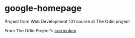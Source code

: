 # google-homepage
Project from Web Development 101 course at The Odin project

From The Odin Project's [curriculum](http://www.theodinproject.com/courses/web-development-101/lessons/html-css)
